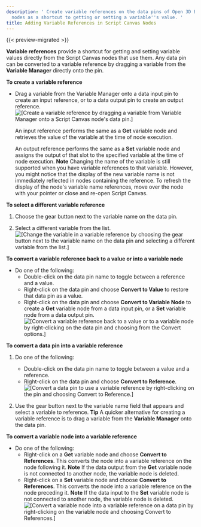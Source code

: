 ```yaml
---
description: ' Create variable references on the data pins of Open 3D Engine Script Canvas
  nodes as a shortcut to getting or setting a variable''s value. '
title: Adding Variable References in Script Canvas Nodes
---
```


{{< preview-migrated >}}

**Variable references** provide a shortcut for getting and setting variable values directly from the Script Canvas nodes that use them. Any data pin can be converted to a variable reference by dragging a variable from the **Variable Manager** directly onto the pin.

**To create a variable reference**
+ Drag a variable from the Variable Manager onto a data input pin to create an input reference, or to a data output pin to create an output reference.
![\[Create a variable reference by dragging a variable from Variable Manager onto a Script Canvas node's data pin.\]](/images/user-guide/scripting/script-canvas/script-canvas-variable-reference-create.gif)

  An input reference performs the same as a **Get** variable node and retrieves the value of the variable at the time of node execution.

  An output reference performs the same as a **Set** variable node and assigns the output of that slot to the specified variable at the time of node execution.
**Note**
Changing the name of the variable is still supported when you have variable references to that variable. However, you might notice that the display of the new variable name is not immediately reflected in nodes containing the reference. To refresh the display of the node's variable name references, move over the node with your pointer or close and re\-open Script Canvas.

**To select a different variable reference**

1. Choose the gear button next to the variable name on the data pin.

1. Select a different variable from the list.
![\[Change the variable in a variable reference by choosing the gear button next to the variable name on the data pin and selecting a different variable from the list.\]](/images/user-guide/scripting/script-canvas/script-canvas-variable-reference-change.png)

**To convert a variable reference back to a value or into a variable node**
+ Do one of the following:
  + Double\-click on the data pin name to toggle between a reference and a value.
  + Right\-click on the data pin and choose **Convert to Value** to restore that data pin as a value.
  + Right\-click on the data pin and choose **Convert to Variable Node** to create a **Get** variable node from a data input pin, or a **Set** variable node from a data output pin.
![\[Convert a variable reference back to a value or to a variable node by right-clicking on the data pin and choosing from the Convert options.\]](/images/user-guide/scripting/script-canvas/script-canvas-variable-reference-convert-back.gif)

**To convert a data pin into a variable reference**

1. Do one of the following:
   + Double\-click on the data pin name to toggle between a value and a reference.
   + Right\-click on the data pin and choose **Convert to Reference**.
![\[Convert a data pin to use a variable reference by right-clicking on the pin and choosing Convert to Reference.\]](/images/user-guide/scripting/script-canvas/script-canvas-variable-reference-convert-pin.png)

1. Use the gear button next to the variable name field that appears and select a variable to reference.
**Tip**
A quicker alternative for creating a variable reference is to drag a variable from the **Variable Manager** onto the data pin.

**To convert a variable node into a variable reference**
+ Do one of the following:
  + Right\-click on a **Get** variable node and choose **Convert to References**. This converts the node into a variable reference on the node following it.
**Note**
If the data output from the **Get** variable node is not connected to another node, the variable node is deleted.
  + Right\-click on a **Set** variable node and choose **Convert to References**. This converts the node into a variable reference on the node preceding it.
**Note**
If the data input to the **Set** variable node is not connected to another node, the variable node is deleted.
![\[Convert a variable node into a variable reference on a data pin by right-clicking on the variable node and choosing Convert to References.\]](/images/user-guide/scripting/script-canvas/script-canvas-variable-reference-convert-variable-node.gif)
